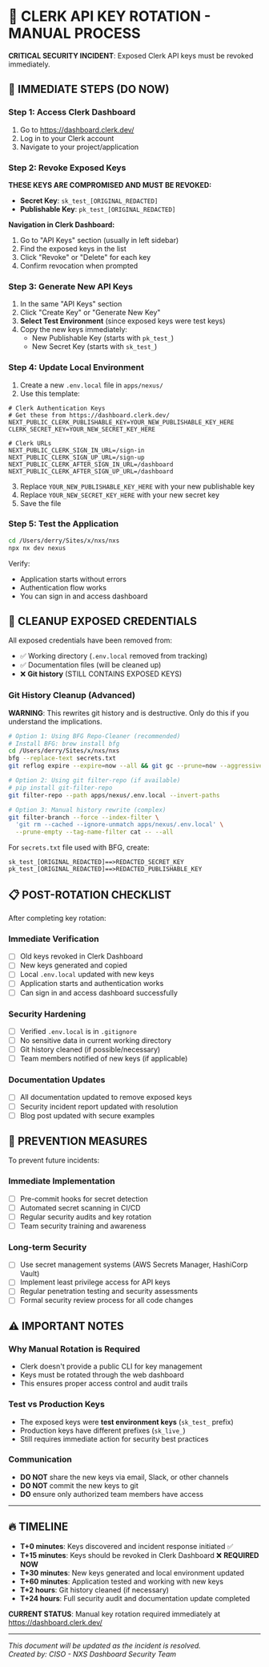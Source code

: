 # 🔑 CLERK API KEY ROTATION - MANUAL PROCESS

**CRITICAL SECURITY INCIDENT**: Exposed Clerk API keys must be revoked immediately.

## 🚨 IMMEDIATE STEPS (DO NOW)

### Step 1: Access Clerk Dashboard
1. Go to https://dashboard.clerk.dev/
2. Log in to your Clerk account
3. Navigate to your project/application

### Step 2: Revoke Exposed Keys
**THESE KEYS ARE COMPROMISED AND MUST BE REVOKED:**
- **Secret Key**: `sk_test_[ORIGINAL_REDACTED]`
- **Publishable Key**: `pk_test_[ORIGINAL_REDACTED]`

**Navigation in Clerk Dashboard:**
1. Go to "API Keys" section (usually in left sidebar)
2. Find the exposed keys in the list
3. Click "Revoke" or "Delete" for each key
4. Confirm revocation when prompted

### Step 3: Generate New API Keys
1. In the same "API Keys" section
2. Click "Create Key" or "Generate New Key"
3. **Select Test Environment** (since exposed keys were test keys)
4. Copy the new keys immediately:
   - New Publishable Key (starts with `pk_test_`)
   - New Secret Key (starts with `sk_test_`)

### Step 4: Update Local Environment
1. Create a new `.env.local` file in `apps/nexus/`
2. Use this template:

```env
# Clerk Authentication Keys
# Get these from https://dashboard.clerk.dev/
NEXT_PUBLIC_CLERK_PUBLISHABLE_KEY=YOUR_NEW_PUBLISHABLE_KEY_HERE
CLERK_SECRET_KEY=YOUR_NEW_SECRET_KEY_HERE

# Clerk URLs
NEXT_PUBLIC_CLERK_SIGN_IN_URL=/sign-in
NEXT_PUBLIC_CLERK_SIGN_UP_URL=/sign-up
NEXT_PUBLIC_CLERK_AFTER_SIGN_IN_URL=/dashboard
NEXT_PUBLIC_CLERK_AFTER_SIGN_UP_URL=/dashboard
```

3. Replace `YOUR_NEW_PUBLISHABLE_KEY_HERE` with your new publishable key
4. Replace `YOUR_NEW_SECRET_KEY_HERE` with your new secret key
5. Save the file

### Step 5: Test the Application
```bash
cd /Users/derry/Sites/x/nxs/nxs
npx nx dev nexus
```

Verify:
- Application starts without errors
- Authentication flow works
- You can sign in and access dashboard

## 🧹 CLEANUP EXPOSED CREDENTIALS

All exposed credentials have been removed from:
- ✅ Working directory (`.env.local` removed from tracking)
- ✅ Documentation files (will be cleaned up)
- ❌ **Git history** (STILL CONTAINS EXPOSED KEYS)

### Git History Cleanup (Advanced)
**WARNING**: This rewrites git history and is destructive. Only do this if you understand the implications.

```bash
# Option 1: Using BFG Repo-Cleaner (recommended)
# Install BFG: brew install bfg
cd /Users/derry/Sites/x/nxs/nxs
bfg --replace-text secrets.txt
git reflog expire --expire=now --all && git gc --prune=now --aggressive

# Option 2: Using git filter-repo (if available)
# pip install git-filter-repo
git filter-repo --path apps/nexus/.env.local --invert-paths

# Option 3: Manual history rewrite (complex)
git filter-branch --force --index-filter \
  'git rm --cached --ignore-unmatch apps/nexus/.env.local' \
  --prune-empty --tag-name-filter cat -- --all
```

For `secrets.txt` file used with BFG, create:
```
sk_test_[ORIGINAL_REDACTED]==>REDACTED_SECRET_KEY
pk_test_[ORIGINAL_REDACTED]==>REDACTED_PUBLISHABLE_KEY
```

## 📋 POST-ROTATION CHECKLIST

After completing key rotation:

### Immediate Verification
- [ ] Old keys revoked in Clerk Dashboard
- [ ] New keys generated and copied
- [ ] Local `.env.local` updated with new keys
- [ ] Application starts and authentication works
- [ ] Can sign in and access dashboard successfully

### Security Hardening
- [ ] Verified `.env.local` is in `.gitignore`
- [ ] No sensitive data in current working directory
- [ ] Git history cleaned (if possible/necessary)
- [ ] Team members notified of new keys (if applicable)

### Documentation Updates
- [ ] All documentation updated to remove exposed keys
- [ ] Security incident report updated with resolution
- [ ] Blog post updated with secure examples

## 🎯 PREVENTION MEASURES

To prevent future incidents:

### Immediate Implementation
- [ ] Pre-commit hooks for secret detection
- [ ] Automated secret scanning in CI/CD
- [ ] Regular security audits and key rotation
- [ ] Team security training and awareness

### Long-term Security
- [ ] Use secret management systems (AWS Secrets Manager, HashiCorp Vault)
- [ ] Implement least privilege access for API keys
- [ ] Regular penetration testing and security assessments
- [ ] Formal security review process for all code changes

## ⚠️ IMPORTANT NOTES

### Why Manual Rotation is Required
- Clerk doesn't provide a public CLI for key management
- Keys must be rotated through the web dashboard
- This ensures proper access control and audit trails

### Test vs Production Keys
- The exposed keys were **test environment keys** (`sk_test_` prefix)
- Production keys have different prefixes (`sk_live_`)
- Still requires immediate action for security best practices

### Communication
- **DO NOT** share the new keys via email, Slack, or other channels
- **DO NOT** commit the new keys to git
- **DO** ensure only authorized team members have access

---

## 🔥 TIMELINE

- **T+0 minutes**: Keys discovered and incident response initiated ✅
- **T+15 minutes**: Keys should be revoked in Clerk Dashboard ❌ **REQUIRED NOW**
- **T+30 minutes**: New keys generated and local environment updated
- **T+60 minutes**: Application tested and working with new keys  
- **T+2 hours**: Git history cleaned (if necessary)
- **T+24 hours**: Full security audit and documentation update completed

**CURRENT STATUS**: Manual key rotation required immediately at https://dashboard.clerk.dev/

---

*This document will be updated as the incident is resolved.*  
*Created by: CISO - NXS Dashboard Security Team*